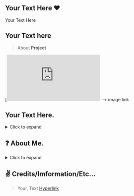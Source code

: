 ## Your Text Here ❤️
Your Text Here

## Your Text here

> About **Project**

[![Your Text Here](https://github.com/copilot086/examplereadme/blob/main/README.md?plain=1 "code")  --> image link

## Your Text Here.

<details>
  <summary>Click to expand</summary>

  1. Your Text Here [Hyperlinks](link "text") --> link here
     * Text: `Highlight Text`
[![Hyper Link](image,link1)](link2 "Text")


</details>

## ❓ About Me.

<details>
  <summary>Click to expand</summary>


- 👋 Hi, I’m {Your Name}
- 👀 I’m interested in Coding & Gaming & Discord server designer.
- 🌱 I’m currently learning Java, Python, HTML, CSS, JavaScript, AngularJS.
- 💻 Familiar with linux operating system (ubuntu)
- 💞️ I’m looking to collaborate on Discord
</details>

## ✌️ Credits/Imformation/Etc...

> Your, Text [Hyperlink](Link "Text")
